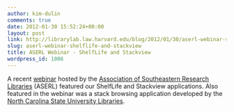 ```yaml
---
author: kim-dulin
comments: true
date: 2012-01-30 15:52:24+00:00
layout: post
link: http://librarylab.law.harvard.edu/blog/2012/01/30/aserl-webinar-shelflife-and-stackview/
slug: aserl-webinar-shelflife-and-stackview
title: ASERL Webinar - ShelfLife and Stackview
wordpress_id: 1006
---
```


A recent [webinar](http://vimeo.com/35761859) hosted by the [Association of Southeastern Research Libraries](http://www.aserl.org) (ASERL) featured our ShelfLife and Stackview applications.   Also featured in the webinar was a stack browsing application developed by the [North Carolina State University Libraries](http://www.lib.ncsu.edu).


